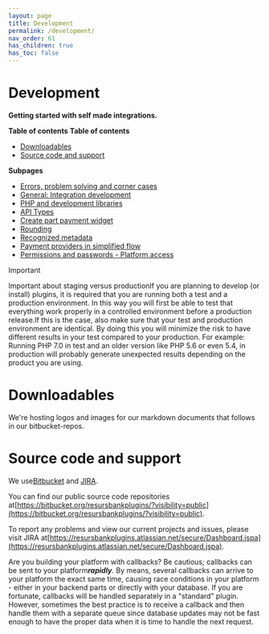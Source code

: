 ```yaml
---
layout: page
title: Development
permalink: /development/
nav_order: 61
has_children: true
has_toc: false
---
```


# Development

**Getting started with self made integrations.**

**Table of contents**
**Table of contents**

- [Downloadables](#downloadables)
- [Source code and support](#source-code-and-support)

**Subpages**

- [Errors, problem solving and corner cases](/development/errorsproblemsolvingandcornercases/)
- [General: Integration development](/development/generalintegrationdevelopment/)
- [PHP and development libraries](/development/php-and-development-libraries/)
- [API Types](/development/api-types/)
- [Create part payment widget](/development/create-part-payment-widget/)
- [Rounding](/development/rounding/)
- [Recognized metadata](/development/recognized-metadata/)
- [Payment providers in simplified
  flow](/development/payment-providers-in-simplified-flow/)
- [Permissions and passwords - Platform
  access](/development/permissions-and-passwords---platform-access/)

> [!IMPORTANT]
> Important about staging versus productionIf you are planning to
> develop (or install) plugins, it is required that you are running both
> a test and a production environment. In this way you will first be
> able to test that everything work properly in a controlled environment
> before a production release.If this is the case, also make sure that
> your test and production environment are identical. By doing this you
> will minimize the risk to have different results in your test compared
> to your production. For example: Running PHP 7.0 in test and an older
> version like PHP 5.6 or even 5.4, in production will probably generate
> unexpected results depending on the product you are using.

# Downloadables

We're hosting logos and images for our markdown documents
that follows in our bitbucket-repos.

# Source code and support

We
use[Bitbucket](https://bitbucket.org/resursbankplugins/?visibility=public)
and
[JIRA](https://resursbankplugins.atlassian.net/secure/Dashboard.jspa).

You can find our public source code repositories
at[https://bitbucket.org/resursbankplugins/?visibility=public](https://bitbucket.org/resursbankplugins/?visibility=public).

To report any problems and view our current projects and issues, please
visit JIRA
at[https://resursbankplugins.atlassian.net/secure/Dashboard.jspa](https://resursbankplugins.atlassian.net/secure/Dashboard.jspa).

Are you building your platform with callbacks? Be cautious; callbacks
can be sent to your platform***rapidly***. By means, several callbacks
can arrive to your platform the exact same time, causing race conditions
in your platform - either in your backend parts or directly with your
database. If you are fortunate, callbacks will be handled separately in
a "standard" plugin. However, sometimes the best practice is to receive
a callback and then handle them with a separate queue since database
updates may not be fast enough to have the proper data when it is time
to handle the next request.

